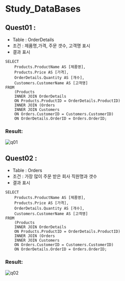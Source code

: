 # Study_DataBases
## Quest01 :
- Table : OrderDetails
- 조건 : 제품명,가격, 주문 갯수, 고객명 표시
- 결과 표시
```
SELECT 
    Products.ProductName AS [제품명],
    Products.Price AS [가격],
    OrderDetails.Quantity AS [개수],
    Customers.CustomerName AS [고객명]
FROM 
    (Products 
    INNER JOIN OrderDetails 
    ON Products.ProductID = OrderDetails.ProductID)
    INNER JOIN (Orders 
    INNER JOIN Customers 
    ON Orders.CustomerID = Customers.CustomerID) 
    ON OrderDetails.OrderID = Orders.OrderID;

```
### Result:
![q01](https://github.com/user-attachments/assets/dfdaee48-19d5-4229-9acd-284004c2282d)

## Quest02 :
- Table : Orders
- 조건 : 가장 많이 주문 받은 회사 직원명과 갯수
- 결과 표시


```
SELECT 
    Products.ProductName AS [제품명],
    Products.Price AS [가격],
    OrderDetails.Quantity AS [개수],
    Customers.CustomerName AS [고객명]
FROM 
    (Products 
    INNER JOIN OrderDetails 
    ON Products.ProductID = OrderDetails.ProductID)
    INNER JOIN (Orders 
    INNER JOIN Customers 
    ON Orders.CustomerID = Customers.CustomerID) 
    ON OrderDetails.OrderID = Orders.OrderID;

```
### Result:
![q02](https://github.com/user-attachments/assets/ba1f5232-b398-4862-a801-727aa43c011f)



